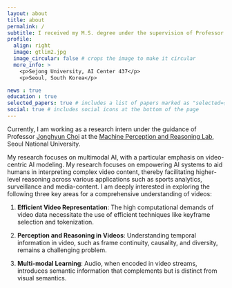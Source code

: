 ```yaml
---
layout: about
title: about
permalink: /
subtitle: I received my M.S. degree under the supervision of Professor <a href='https://scholar.google.com/citations?user=vMrPtrAAAAAJ&hl=en/'>Yukyung Choi</a> at the <a href='https://www.rcv.sejong.ac.kr/'>Robotics and Computer Vision Lab</a>, Sejong University.
profile:
  align: right
  image: gtlim2.jpg
  image_circular: false # crops the image to make it circular
  more_info: >
    <p>Sejong University, AI Center 437</p>
    <p>Seoul, South Korea</p>

news : true
education : true
selected_papers: true # includes a list of papers marked as "selected={true}"
social: true # includes social icons at the bottom of the page
---
```


Currently, I am working as a research intern under the guidance of Professor [Jonghyun Choi](https://scholar.google.com/citations?user=uiGWnm4AAAAJ&hl=en) at the [Machine Perception and Reasoning Lab](https://snumprlab.github.io/), Seoul National University.

My research focuses on multimodal AI, with a particular emphasis on video-centric AI modeling. My research focuses on empowering AI systems to aid humans in interpreting complex video content, thereby facilitating higher-level reasoning across various applications such as sports analytics, surveillance and media-content. I am deeply interested in exploring the following three key areas for a comprehensive understanding of videos:

1. **Efficient Video Representation**: The high computational demands of video data necessitate the use of efficient techniques like keyframe selection and tokenization.
   
2. **Perception and Reasoning in Videos**: Understanding temporal information in video, such as frame continuity, causality, and diversity, remains a challenging problem.

3. **Multi-modal Learning**: Audio, when encoded in video streams, introduces semantic information that complements but is distinct from visual semantics.

